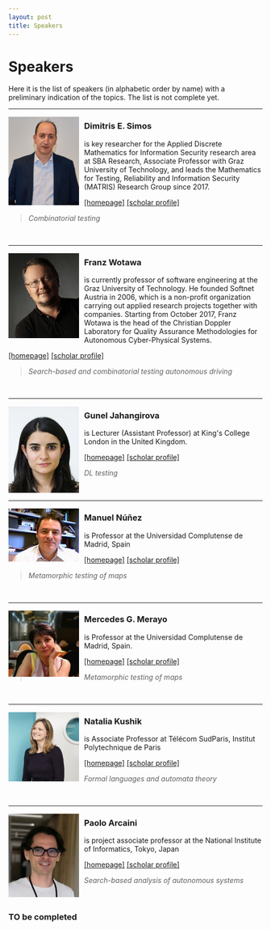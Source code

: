 ```yaml
---
layout: post
title: Speakers
---
```

Speakers
===============

Here it is the list of speakers (in alphabetic order by name) with a preliminary indication of the topics. The list is not complete yet.

___

<img align="left" style="padding: 1px 10px 1px 0px;" src="/assets/images/speakers/dimitris.jpg"  width="140"> 

### Dimitris E. Simos
  is key researcher for the Applied Discrete Mathematics for Information Security research area at SBA Research, Associate Professor with Graz University of Technology, and leads the Mathematics for Testing, Reliability and Information Security (MATRIS) Research Group since 2017. 
   
   [\[homepage\]](https://www.sba-research.org/team/dimitris-e-simos/)  [\[scholar profile\]](https://scholar.google.com/citations?user=EiefJbgAAAAJ&hl=en)  
   > *Combinatorial testing*
<br clear="left"/>  

___

<img align="left" style="padding: 1px 10px 1px 0px;" src="/assets/images/speakers/franz.jpg"  width="140"> 

### Franz Wotawa
  is currently professor of software engineering at the Graz University of Technology. He founded Softnet Austria in 2006, which is a non-profit organization carrying out applied research projects together with companies. Starting from October 2017, Franz Wotawa is the head of the Christian Doppler Laboratory for Quality Assurance Methodologies for Autonomous Cyber-Physical Systems.
   
   [\[homepage\]](https://www.tugraz.at/institute/ist/research/group-wotawa/people/franz-wotawa)  [\[scholar profile\]](https://scholar.google.com/citations?user=Z27gH2wAAAAJ&hl=en)  
   > *Search-based and combinatorial testing autonomous driving*
<br clear="left"/>  

___


<img align="left" style="padding: 1px 10px 1px 0px;" src="/assets/images/speakers/gunel.jpg"  width="140"> 

### Gunel Jahangirova
   is Lecturer (Assistant Professor) at King's College London in the United Kingdom. 
   
   [\[homepage\]](https://sites.google.com/view/guneljahangirova)  [\[scholar profile\]](https://scholar.google.com/citations?user=kQkXMS4AAAAJ)  
   > *DL testing*
<br clear="left"/>  

___

<img align="left" style="padding: 1px 10px 1px 0px;" src="/assets/images/speakers/manuel.jpg"  width="140"> 

### Manuel Núñez
   
   is Professor  at the Universidad Complutense de Madrid, Spain
   
   [\[homepage\]](https://antares.sip.ucm.es/manolo/)  [\[scholar profile\]](https://scholar.google.com/citations?user=7pVrpyEAAAAJ)     
   > *Metamorphic testing of maps*

<br clear="left"/>  

___

<img align="left" style="padding: 1px 10px 1px 0px;" src="/assets/images/speakers/mercedes.png"  width="140"> 

### Mercedes G. Merayo
   is  Professor at the Universidad Complutense de Madrid, Spain.
   
   [\[homepage\]](https://antares.sip.ucm.es/mercedes/)  [\[scholar profile\]](https://scholar.google.com/citations?user=MRBNumEAAAAJ)  
   > *Metamorphic testing of maps*

<br clear="left"/>  

___

<img align="left" style="padding: 1px 10px 1px 0px;" src="/assets/images/speakers/natalia.png"  width="140"> 

### Natalia Kushik
   is Associate Professor at Télécom SudParis, Institut Polytechnique de Paris 
   
   [\[homepage\]](https://samovar.telecom-sudparis.eu/index.php/acmes-2/natalia-kushik-2/)  [\[scholar profile\]](https://scholar.google.com/citations?user=9f7uqgcAAAAJ&hl=en)  
   > *Formal languages and automata theory*

<br clear="left"/>  

___


<img align="left" style="padding: 1px 10px 1px 0px;" src="/assets/images/speakers/paoloarcaini.jpg"  width="140"> 

### Paolo Arcaini 
   
   is project associate professor at the National Institute of Informatics, Tokyo, Japan

   [\[homepage\]](https://group-mmm.org/~arcaini/)  [\[scholar profile\]](https://scholar.google.com/citations?user=TvrhRdQAAAAJ)  
   
   > *Search-based analysis of autonomous systems*

<br clear="left"/>  



### TO be completed

[//]: <> (### NOME E COGNOME DESCRIZIONE PAG WEB ***)
